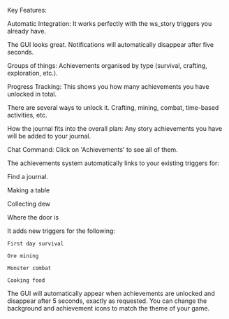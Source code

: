 Key Features:

Automatic Integration: It works perfectly with the ws_story triggers you already have.

The GUI looks great. Notifications will automatically disappear after five seconds.

Groups of things: Achievements organised by type (survival, crafting, exploration, etc.).

Progress Tracking: This shows you how many achievements you have unlocked in total.

There are several ways to unlock it. Crafting, mining, combat, time-based activities, etc.

How the journal fits into the overall plan: Any story achievements you have will be added to your journal.

Chat Command: Click on 'Achievements' to see all of them.




The achievements system automatically links to your existing triggers for:

Find a journal.

Making a table

Collecting dew

Where the door is

It adds new triggers for the following:

    First day survival

    Ore mining

    Monster combat

    Cooking food

The GUI will automatically appear when achievements are unlocked and disappear after 5 seconds, exactly as requested. You can change the background and achievement icons to match the theme of your game.
